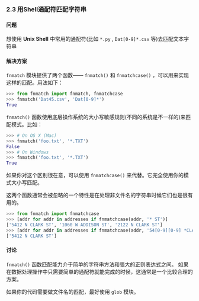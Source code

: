 ### 2.3 用Shell通配符匹配字符串

#### 问题

想使用 **Unix Shell** 中常用的通配符(比如 `*.py` , `Dat[0-9]*.csv` 等)去匹配文本字符串

#### 解决方案

`fnmatch` 模块提供了两个函数—— `fnmatch()` 和 `fnmatchcase()` ，可以用来实现这样的匹配。用法如下：

```python
>>> from fnmatch import fnmatch, fnmatchcase
>>> fnmatch('Dat45.csv', 'Dat[0-9]*')
True
```

`fnmatch()` 函数使用底层操作系统的大小写敏感规则(不同的系统是不一样的)来匹配模式。比如：

```python
>>> # On OS X (Mac)
>>> fnmatch('foo.txt', '*.TXT')
False
>>> # On Windows
>>> fnmatch('foo.txt', '*.TXT')
True
```

如果你对这个区别很在意，可以使用 `fnmatchcase()` 来代替。它完全使用你的模式大小写匹配。

这两个函数通常会被忽略的一个特性是在处理非文件名的字符串时候它们也是很有用的。 

```python
>>> from fnmatch import fnmatchcase
>>> [addr for addr in addresses if fnmatchcase(addr, '* ST')]
['5412 N CLARK ST', '1060 W ADDISON ST', '2122 N CLARK ST']
>>> [addr for addr in addresses if fnmatchcase(addr, '54[0-9][0-9] *CLARK*')]
['5412 N CLARK ST']
```

#### 讨论

`fnmatch()` 函数匹配能力介于简单的字符串方法和强大的正则表达式之间。 如果在数据处理操作中只需要简单的通配符就能完成的时候，这通常是一个比较合理的方案。

如果你的代码需要做文件名的匹配，最好使用 `glob` 模块。